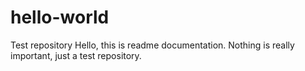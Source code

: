 # hello-world
Test repository
Hello, this is readme documentation. Nothing is really important, just a test repository.
